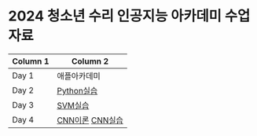 # 2024 청소년 수리 인공지능 아카데미 수업 자료

| Column 1 | Column 2 |
|---|---|
| Day 1 | 애플아카데미 |
| Day 2 | [Python실습](https://github.com/Potdooshami/2024_teenager_Math_AI_Acadmy/blob/main/%EC%9D%B8%EA%B3%B5%EC%A7%80%EB%8A%A5%EC%88%98%ED%95%99%EC%95%84%EC%B9%B4%EB%8D%B0%EB%AF%B8.ipynb) |
| Day 3 | [SVM실습](https://github.com/Potdooshami/2024_teenager_Math_AI_Acadmy/blob/main/%EC%9D%B8%EA%B3%B5%EC%A7%80%EB%8A%A5%EC%95%84%EC%B9%B4%EB%8D%B0%EB%AF%B8day3_2%EC%8B%9C%EC%B0%A8_ipynb%EC%9D%98_%EC%82%AC%EB%B3%B8.ipynb)|
| Day 4 | [CNN이론](https://postechackr-my.sharepoint.com/:p:/g/personal/phrphr_postech_ac_kr/EVl3HU08tNhJuEmqljNy6wkBiDoQQAWmMnhfrFHTzJkb-A?e=sJ2yUL) [CNN실습](https://github.com/Potdooshami/2024_teenager_Math_AI_Acadmy/blob/main/%EC%B2%AD%EC%86%8C%EB%85%84_%EC%88%98%EB%A6%AC_%EC%9D%B8%EA%B3%B5%EC%A7%80%EB%8A%A5_%EC%95%84%EC%B9%B4%EB%8D%B0%EB%AF%B8_day4_ipynb%EC%9D%98_%EC%82%AC%EB%B3%B8.ipynb)|
